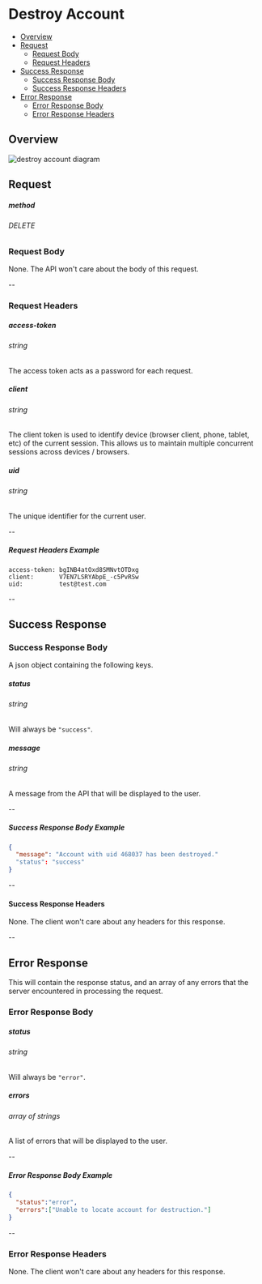 # Destroy Account

* [Overview](#overview)
* [Request](#request)
  * [Request Body](#request-body)
  * [Request Headers](#request-headers)
* [Success Response](#success-response)
  * [Success Response Body](#success-response-body)
  * [Success Response Headers](#success-response-headers)
* [Error Response](#error-response)
  * [Error Response Body](#error-response-body)
  * [Error Response Headers](#error-response-headers)

## Overview

![destroy account diagram](https://github.com/lynndylanhurley/redux-auth/raw/master/docs/images/diagram-destroy-account.jpg)


## Request

##### method
###### DELETE

### Request Body

None. The API won't care about the body of this request.

--

### Request Headers

##### access-token
###### string
The access token acts as a password for each request.

##### client
###### string
The client token is used to identify device (browser client, phone, tablet, etc) of the current session. This allows us to maintain multiple concurrent sessions across devices / browsers.

##### uid
###### string
The unique identifier for the current user.

--

##### Request Headers Example

~~~
access-token: bgINB4atOxd8SMNvtOTDxg
client:       V7EN7LSRYAbpE_-c5PvRSw
uid:          test@test.com
~~~

--

## Success Response

### Success Response Body

A json object containing the following keys.

##### status
###### string
Will always be `"success"`.

##### message
###### string
A message from the API that will be displayed to the user.

--

##### Success Response Body Example

~~~json
{
  "message": "Account with uid 468037 has been destroyed."
  "status": "success"
}
~~~

--

#### Success Response Headers

None. The client won't care about any headers for this response.

--

## Error Response

This will contain the response status, and an array of any errors that the server encountered in processing the request.

### Error Response Body

##### status
###### string
Will always be `"error"`.

##### errors
###### array of strings
A list of errors that will be displayed to the user.

--

##### Error Response Body Example
~~~json
{
  "status":"error",
  "errors":["Unable to locate account for destruction."]
}
~~~

--

### Error Response Headers
None. The client won't care about any headers for this response.
